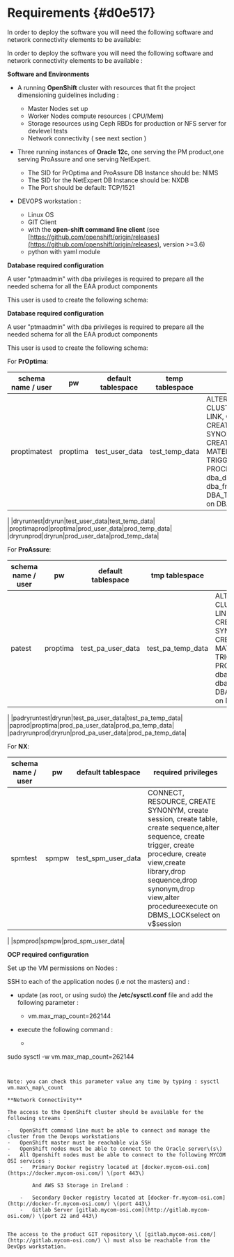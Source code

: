 # Requirements {#d0e517}

In order to deploy the software you will need the following software and network connectivity elements to be available:

In order to deploy the software you will need the following software and network connectivity elements to be available :

**Software and Environments**

-   A running **OpenShift** cluster with resources that fit the project dimensioning guidelines including :

    -   Master Nodes set up
    -   Worker Nodes compute resources \( CPU/Mem\)
    -   Storage resources using Ceph RBDs for production or NFS server for devlevel tests
    -   Network connectivity \( see next section \)
-   Three running instances of **Oracle 12c**, one serving the PM product,one serving ProAssure and one serving NetExpert.
    -   The SID for PrOptima and ProAssure DB Instance should be: NIMS
    -   The SID for the NetExpert DB Instance should be: NXDB
    -   The Port should be default: TCP/1521

-   DEVOPS workstation :
    -   Linux OS
    -   GIT Client
    -   with the **open-shift command line client** \(see [https://github.com/openshift/origin/releases](https://github.com/openshift/origin/releases), version \>=3.6\)
    -   python with yaml module

**Database required configuration**

A user "ptmaadmin" with dba privileges is required to prepare all the needed schema for all the EAA product components

This user is used to create the following schema:

**Database required configuration**

A user "ptmaadmin" with dba privileges is required to prepare all the needed schema for all the EAA product components

This user is used to create the following schema:

For **PrOptima**:

|schema name / user|pw|default tablespace|temp tablespace|required privileges|
|------------------|--|------------------|---------------|-------------------|
|proptimatest|proptima|test\_user\_data|test\_temp\_data| ALTER SESSION, CREATE CLUSTER, CREATE DATABASE LINK, CREATE SEQUENCE, CREATE SESSION, CREATE SYNONYM, CREATE TABLE, CREATE VIEW, CREATE MATERIALIZED VIEW, CREATE TRIGGER, CREATE PROCEDURESELECT on dba\_data\_filesSELECT on dba\_free\_spaceSELECT on DBA\_TAB\_SUBPARTITIONSSELECT on DBA\_TEMP\_FILES

 |
|dryruntest|dryrun|test\_user\_data|test\_temp\_data|
|proptimaprod|proptima|prod\_user\_data|prod\_temp\_data|
|dryrunprod|dryrun|prod\_user\_data|prod\_temp\_data|

For **ProAssure**:

|schema name / user|pw|default tablespace|tmp tablespace|required privileges|
|------------------|--|------------------|--------------|-------------------|
|patest|proptima|test\_pa\_user\_data|test\_pa\_temp\_data| ALTER SESSION, CREATE CLUSTER, CREATE DATABASE LINK, CREATE SEQUENCE, CREATE SESSION, CREATE SYNONYM, CREATE TABLE, CREATE VIEW, CREATE MATERIALIZED VIEW, CREATE TRIGGER, CREATE PROCEDURESELECT on dba\_data\_filesSELECT on dba\_free\_spaceSELECT on DBA\_TAB\_SUBPARTITIONSSELECT on DBA\_TEMP\_FILES

 |
|padryruntest|dryrun|test\_pa\_user\_data|test\_pa\_temp\_data|
|paprod|proptima|prod\_pa\_user\_data|prod\_pa\_temp\_data|
|padryrunprod|dryrun|prod\_pa\_user\_data|prod\_pa\_temp\_data|

For **NX**:

|schema name / user|pw|default tablespace|required privileges|
|------------------|--|------------------|-------------------|
|spmtest|spmpw|test\_spm\_user\_data| CONNECT, RESOURCE, CREATE SYNONYM, create session, create table, create sequence,alter sequence, create trigger, create procedure, create view,create library,drop sequence,drop synonym,drop view,alter procedureexecute on DBMS\_LOCKselect on v$session

 |
|spmprod|spmpw|prod\_spm\_user\_data|

**OCP required configuration**

Set up the VM permissions on Nodes :

SSH to each of the application nodes \(i.e not the masters\) and :

-   update \(as root, or using sudo\) the **/etc/sysctl.conf** file and add the following parameter :

    -   vm.max\_map\_count=262144
-   execute the following command :

    -   ```
sudo sysctl -w vm.max_map_count=262144
```


Note: you can check this parameter value any time by typing : sysctl vm.max\_map\_count

**Network Connectivity**

The access to the OpenShift cluster should be available for the following streams :

-   OpenShift command line must be able to connect and manage the cluster from the Devops workstations
-   OpenShift master must be reachable via SSH
-   OpenShift nodes must be able to connect to the Oracle server\(s\)
-   All Openshift nodes must be able to connect to the following MYCOM OSI services :
    -   Primary Docker registry located at [docker.mycom-osi.com](https://docker.mycom-osi.com/) \(port 443\)

        And AWS S3 Storage in Ireland :

    -   Secondary Docker registry located at [docker-fr.mycom-osi.com](http://docker-fr.mycom-osi.com/) \(port 443\)
    -   Gitlab Server [gitlab.mycom-osi.com](http://gitlab.mycom-osi.com/) \(port 22 and 443\)


The access to the product GIT repository \( [gitlab.mycom-osi.com/](http://gitlab.mycom-osi.com/) \) must also be reachable from the DevOps workstation.

